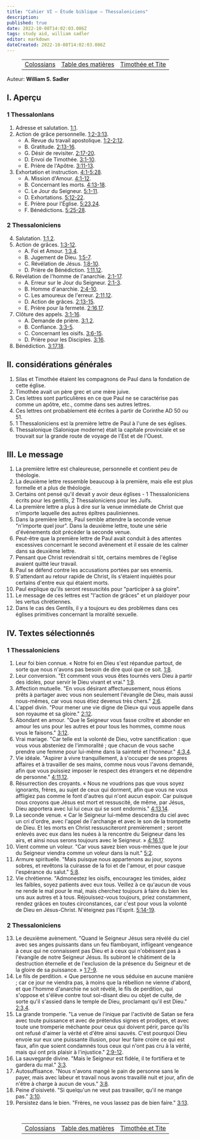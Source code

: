 ```yaml
---
title: "Cahier VI — Étude biblique — Thessaloniciens"
description: 
published: true
date: 2022-10-08T14:02:03.086Z
tags: study aid, william sadler
editor: markdown
dateCreated: 2022-10-08T14:02:03.086Z
---
```


<figure class="table chapter-navigator">
	<table>
		<tbody>
		<tr>
			<td><a href="/fr/article/William_S_Sadler/Workbook_6_Bible_Study/Study_2_12_Colossians">Colossians</a></td>
			<td><a href="/fr/article/William_S_Sadler/Workbook_6_Bible_Study/Index">Table des matières</a></td>
			<td><a href="/fr/article/William_S_Sadler/Workbook_6_Bible_Study/Study_2_14_Timothy_Titus">Timothée et Tite</a></td>
		</tr>
		</tbody>
	</table>
</figure>

Auteur: **William S. Sadler**

## I. Aperçu

### 1 Thessalonlans

1. Adresse et salutation. [1:1](/fr/Bible/1_Thessaloniciens/1#v1).
2. Action de grâce personnelle. [1:2-3:13](/fr/Bible/1_Thessaloniciens/1#v2).
	- A. Revue du travail apostolique. [1:2-2:12](/fr/Bible/1_Thessaloniciens/1#v2).
	- B. Gratitude. [2:13-16](/fr/Bible/1_Thessaloniciens/2#v13).
	- G. Désir de revisiter. [2:17-20](/fr/Bible/1_Thessaloniciens/2#v17).
	- D. Envoi de Timothée. [3:1-10](/fr/Bible/1_Thessaloniciens/3#v1).
	- E. Prière de l'Apôtre. [3:11-13](/fr/Bible/1_Thessaloniciens/3#v11).
3. Exhortation et instruction. [4:1-5:28](/fr/Bible/1_Thessaloniciens/4#v1).
	- A. Mission d'Amour. [4:1-12](/fr/Bible/1_Thessaloniciens/4#v1).
	- B. Concernant les morts. [4:13-18](/fr/Bible/1_Thessaloniciens/4#v13).
	- C. Le Jour du Seigneur. [5:1-11](/fr/Bible/1_Thessaloniciens/5#v1).
	- D. Exhortations. [5:12-22](/fr/Bible/1_Thessaloniciens/5#v12).
	- E. Prière pour l'Église. [5:23,24](/fr/Bible/1_Thessaloniciens/5#v23).
	- F. Bénédictions. [5:25-28](/fr/Bible/1_Thessaloniciens/5#v25).

### 2 Thessaloniciens

4. Salutation. [1:1,2](/fr/Bible/2_Thessaloniciens/1#v1).
5. Action de grâces. [1:3-12](/fr/Bible/2_Thessaloniciens/1#v3).
	- A. Foi et Amour. [1:3,4](/fr/Bible/2_Thessaloniciens/1#v3).
	- B. Jugement de Dieu. [1:5-7](/fr/Bible/2_Thessaloniciens/1#v5).
	- C. Révélation de Jésus. [1:8-10](/fr/Bible/2_Thessaloniciens/1#v8).
	- D. Prière de Bénédiction. [1:11,12](/fr/Bible/2_Thessaloniciens/1#v11).
6. Révélation de l'homme de l'anarchie. [2:1-17](/fr/Bible/2_Thessaloniciens/2#v1).
	- A. Erreur sur le Jour du Seigneur. [2:1-3](/fr/Bible/2_Thessaloniciens/2#v1).
	- B. Homme d'anarchie. [2:4-10](/fr/Bible/2_Thessaloniciens/2#v4).
	- C. Les amoureux de l'erreur. [2:11,12](/fr/Bible/2_Thessaloniciens/2#v11).
	- D. Action de grâces. [2:13-15](/fr/Bible/2_Thessaloniciens/2#v13).
	- E. Prière pour la fermeté. [2:16,17](/fr/Bible/2_Thessaloniciens/2#v16).
7. Clôture des appels. [3:1-16](/fr/Bible/2_Thessaloniciens/3#v1).
	- A. Demande de prière. [3:1,2](/fr/Bible/2_Thessaloniciens/3#v1).
	- B. Confiance. [3:3-5](/fr/Bible/2_Thessaloniciens/3#v3).
	- C. Concernant les oisifs. [3:6-15](/fr/Bible/2_Thessaloniciens/3#v6).
	- D. Prière pour les Disciples. [3:16](/fr/Bible/2_Thessaloniciens/3#v16).
8. Bénédiction. [3:17,18](/fr/Bible/2_Thessaloniciens/3#v17).

## II. considérations générales

1. Silas et Timothée étaient les compagnons de Paul dans la fondation de cette église.
2. Timothée avait un père grec et une mère juive.
3. Ces lettres sont particulières en ce que Paul ne se caractérise pas comme un apôtre, etc., comme dans ses autres lettres.
4. Ces lettres ont probablement été écrites à partir de Corinthe AD 50 ou 51.
5. 1 Thessaloniciens est la première lettre de Paul à l'une de ses églises.
6. Thessalonique (Salonique moderne) était la capitale provinciale et se trouvait sur la grande route de voyage de l'Est et de l'Ouest.

## III. Le message

1. La première lettre est chaleureuse, personnelle et contient peu de théologie.
2. La deuxième lettre ressemble beaucoup à la première, mais elle est plus formelle et a plus de théologie.
3. Certains ont pensé qu'il devait y avoir deux églises - 1 Thessaloniciens écrits pour les gentils, 2 Thessaloniciens pour les Juifs.
4. La première lettre a plus à dire sur la venue immédiate de Christ que n'importe laquelle des autres épîtres pauliniennes.
5. Dans la première lettre, Paul semble attendre la seconde venue "n'importe quel jour". Dans la deuxième lettre, toute une série d'événements doit précéder la seconde venue.
6. Peut-être que la première lettre de Paul avait conduit à des attentes excessives concernant le second avènement et il essaie de les calmer dans sa deuxième lettre.
7. Pensant que Christ reviendrait si tôt, certains membres de l'église avaient quitté leur travail.
8. Paul se défend contre les accusations portées par ses ennemis.
9. S'attendant au retour rapide de Christ, ils s'étaient inquiétés pour certains d'entre eux qui étaient morts.
10. Paul explique qu'ils seront ressuscités pour "participer à sa gloire".
11. Le message de ces lettres est "l'action de grâces" et un plaidoyer pour les vertus chrétiennes.
12. Dans le cas des Gentils, il y a toujours eu des problèmes dans ces églises primitives concernant la moralité sexuelle.

## IV. Textes sélectionnés

### 1 Thessaloniciens

1. Leur foi bien connue. « Notre foi en Dieu s'est répandue partout, de sorte que nous n'avons pas besoin de dire quoi que ce soit. [1:8](/fr/Bible/1_Thessaloniciens/1#v8).
2. Leur conversion. "Et comment vous vous êtes tournés vers Dieu à partir des idoles, pour servir le Dieu vivant et vrai." [1:9](/fr/Bible/1_Thessaloniciens/1#v9).
3. Affection mutuelle. "En vous désirant affectueusement, nous étions prêts à partager avec vous non seulement l'évangile de Dieu, mais aussi nous-mêmes, car vous nous étiez devenus très chers." [2:6](/fr/Bible/1_Thessaloniciens/2#v6).
4. L'appel divin. "Pour mener une vie digne de Dieu» qui vous appelle dans son royaume et sa gloire." [2:12](/fr/Bible/1_Thessaloniciens/2#v12).
5. Abondant en amour. "Que le Seigneur vous fasse croître et abonder en amour les uns pour les autres et pour tous les hommes, comme nous vous le faisons." [3:12](/fr/Bible/1_Thessaloniciens/3#v12).
6. Vrai mariage. "Car telle est la volonté de Dieu, votre sanctification : que vous vous absteniez de l'immoralité ; que chacun de vous sache prendre une femme pour lui-même dans la sainteté et l'honneur." [4:3,4](/fr/Bible/1_Thessaloniciens/4#v3).
7. Vie idéale. "Aspirer à vivre tranquillement, à s'occuper de ses propres affaires et à travailler de ses mains, comme nous vous l'avons demandé, afin que vous puissiez imposer le respect des étrangers et ne dépendre de personne." [4:11,12](/fr/Bible/1_Thessaloniciens/4#v11).
8. Résurrection des croyants. « Nous ne voudrions pas que vous soyez ignorants, frères, au sujet de ceux qui dorment, afin que vous ne vous affligiez pas comme le font d'autres qui n'ont aucun espoir. Car puisque nous croyons que Jésus est mort et ressuscité, de même, par Jésus, Dieu apportera avec lui lui ceux qui se sont endormis." [4:13,14](/fr/Bible/1_Thessaloniciens/4#v13).
9. La seconde venue. « Car le Seigneur lui-même descendra du ciel avec un cri d'ordre, avec l'appel de l'archange et avec le son de la trompette de Dieu. Et les morts en Christ ressusciteront premièrement ; seront enlevés avec eux dans les nuées à la rencontre du Seigneur dans les airs, et ainsi nous serons toujours avec le Seigneur. » [4:16,17](/fr/Bible/1_Thessaloniciens/4#v16).
10. Vient comme un voleur. "Car vous savez bien vous-mêmes que le jour du Seigneur viendra comme un voleur dans la nuit." [5:2](/fr/Bible/1_Thessaloniciens/5#v2).
11. Armure spirituelle. "Mais puisque nous appartenons au jour, soyons sobres, et revêtons la cuirasse de la foi et de l'amour, et pour casque l'espérance du salut." [5:8](/fr/Bible/1_Thessaloniciens/5#v8).
12. Vie chrétienne. "Admonestez les oisifs, encouragez les timides, aidez les faibles, soyez patients avec eux tous. Veillez à ce qu'aucun de vous ne rende le mal pour le mal, mais cherchez toujours à faire du bien les uns aux autres et à tous. Réjouissez-vous toujours, priez constamment, rendez grâces en toutes circonstances, car c'est pour vous la volonté de Dieu en Jésus-Christ. N'éteignez pas l'Esprit. [5:14-19](/fr/Bible/Thessaloniciens/5#v14).

### 2 Thessaloniciens

13. Le deuxième avènement. "Quand le Seigneur Jésus sera révélé du ciel avec ses anges puissants dans un feu flamboyant, infligeant vengeance à ceux qui ne connaissent pas Dieu et à ceux qui n'obéissent pas à l'évangile de notre Seigneur Jésus. Ils subiront le châtiment de la destruction éternelle et de l'exclusion de la présence du Seigneur et de la gloire de sa puissance. » [1:7-9](/fr/Bible/2_Thessaloniciens/1#v7).
14. Le fils de perdition. « Que personne ne vous séduise en aucune manière ; car ce jour ne viendra pas, à moins que la rébellion ne vienne d'abord, et que l'homme d'anarchie ne soit révélé, le fils de perdition, qui s'oppose et s'élève contre tout soi-disant dieu ou objet de culte, de sorte qu'il s'assied dans le temple de Dieu, proclamant qu'il est Dieu." [2:3,4](/fr/Bible/2_Thessaloniciens/2#v3).
15. La grande tromperie. "La venue de l'inique par l'activité de Satan se fera avec toute puissance et avec de prétendus signes et prodiges, et avec toute une tromperie méchante pour ceux qui doivent périr, parce qu'ils ont refusé d'aimer la vérité et d'être ainsi sauvés. C'est pourquoi Dieu envoie sur eux une puissante illusion, pour leur faire croire ce qui est faux, afin que soient condamnés tous ceux qui n'ont pas cru à la vérité, mais qui ont pris plaisir à l'injustice." [2:9-12](/fr/Bible/Thessaloniciens/2#v9).
16. La sauvegarde divine. "Mais le Seigneur est fidèle, il te fortifiera et te gardera du mal." [3:3](/fr/Bible/2_Thessaloniciens/3#v3).
17. Autosuffisance. "Nous n'avons mangé le pain de personne sans le payer, mais avec labeur et travail nous avons travaillé nuit et jour, afin de n'être à charge à aucun de vous." [3:8](/fr/Bible/2_Thessaloniciens/3#v8).
18. Peine d'oisiveté. "Si quelqu'un ne veut pas travailler, qu'il ne mange pas." [3:10](/fr/Bible/2_Thessaloniciens/3#v10).
19. Persistez dans le bien. "Frères, ne vous lassez pas de bien faire." [3:13](/fr/Bible/2_Thessaloniciens/3#v13).


<br>

<figure class="table chapter-navigator">
	<table>
		<tbody>
		<tr>
			<td><a href="/fr/article/William_S_Sadler/Workbook_6_Bible_Study/Study_2_12_Colossians">Colossians</a></td>
			<td><a href="/fr/article/William_S_Sadler/Workbook_6_Bible_Study/Index">Table des matières</a></td>
			<td><a href="/fr/article/William_S_Sadler/Workbook_6_Bible_Study/Study_2_14_Timothy_Titus">Timothée et Tite</a></td>
		</tr>
		</tbody>
	</table>
</figure>